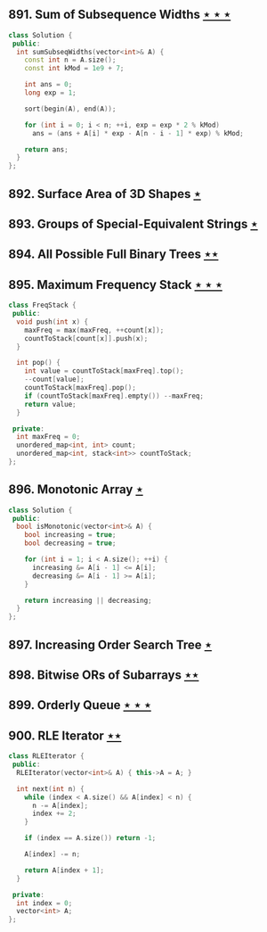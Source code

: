 ## 891. Sum of Subsequence Widths [$\star\star\star$](https://leetcode.com/problems/sum-of-subsequence-widths)

```cpp
class Solution {
 public:
  int sumSubseqWidths(vector<int>& A) {
    const int n = A.size();
    const int kMod = 1e9 + 7;

    int ans = 0;
    long exp = 1;

    sort(begin(A), end(A));

    for (int i = 0; i < n; ++i, exp = exp * 2 % kMod)
      ans = (ans + A[i] * exp - A[n - i - 1] * exp) % kMod;

    return ans;
  }
};
```

## 892. Surface Area of 3D Shapes [$\star$](https://leetcode.com/problems/surface-area-of-3d-shapes)

## 893. Groups of Special-Equivalent Strings [$\star$](https://leetcode.com/problems/groups-of-special-equivalent-strings)

## 894. All Possible Full Binary Trees [$\star\star$](https://leetcode.com/problems/all-possible-full-binary-trees)

## 895. Maximum Frequency Stack [$\star\star\star$](https://leetcode.com/problems/maximum-frequency-stack)

```cpp
class FreqStack {
 public:
  void push(int x) {
    maxFreq = max(maxFreq, ++count[x]);
    countToStack[count[x]].push(x);
  }

  int pop() {
    int value = countToStack[maxFreq].top();
    --count[value];
    countToStack[maxFreq].pop();
    if (countToStack[maxFreq].empty()) --maxFreq;
    return value;
  }

 private:
  int maxFreq = 0;
  unordered_map<int, int> count;
  unordered_map<int, stack<int>> countToStack;
};
```

## 896. Monotonic Array [$\star$](https://leetcode.com/problems/monotonic-array)

```cpp
class Solution {
 public:
  bool isMonotonic(vector<int>& A) {
    bool increasing = true;
    bool decreasing = true;

    for (int i = 1; i < A.size(); ++i) {
      increasing &= A[i - 1] <= A[i];
      decreasing &= A[i - 1] >= A[i];
    }

    return increasing || decreasing;
  }
};
```

## 897. Increasing Order Search Tree [$\star$](https://leetcode.com/problems/increasing-order-search-tree)

## 898. Bitwise ORs of Subarrays [$\star\star$](https://leetcode.com/problems/bitwise-ors-of-subarrays)

## 899. Orderly Queue [$\star\star\star$](https://leetcode.com/problems/orderly-queue)

## 900. RLE Iterator [$\star\star$](https://leetcode.com/problems/rle-iterator)

```cpp
class RLEIterator {
 public:
  RLEIterator(vector<int>& A) { this->A = A; }

  int next(int n) {
    while (index < A.size() && A[index] < n) {
      n -= A[index];
      index += 2;
    }

    if (index == A.size()) return -1;

    A[index] -= n;

    return A[index + 1];
  }

 private:
  int index = 0;
  vector<int> A;
};
```
